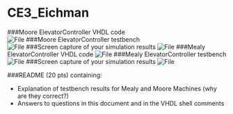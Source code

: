 CE3_Eichman
===========
###Moore ElevatorController VHDL code	
![File](https://github.com/DanielEichman/CE3_Eichman/blob/master/MooreElevatorController_Shell.vhd)
###Moore ElevatorController testbench	
![File](https://github.com/DanielEichman/CE3_Eichman/blob/master/Moore_testbench_Eichman.vhd)
###Screen capture of your simulation results
![File](https://raw.github.com/DanielEichman/CE3_Eichman/master/Moore_testbench_Eichman.JPG)
###Mealy ElevatorController VHDL code
![File](https://github.com/DanielEichman/CE3_Eichman/blob/master/MealyElevatorController_Shell.vhd)
###Mealy ElevatorController testbench		
![File](https://github.com/DanielEichman/CE3_Eichman/blob/master/Mealy_testbench_Eichman.vhd)
###Screen capture of your simulation results
![File](https://raw.github.com/DanielEichman/CE3_Eichman/master/Mealy_testbench_Eichman.JPG)

###README (20 pts) containing:
- Explanation of testbench results for Mealy and Moore Machines (why are they correct?)
- Answers to questions in this document and in the VHDL shell comments	
